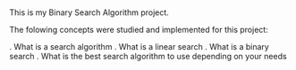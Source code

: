 ###

This is my Binary Search Algorithm project.

The folowing concepts were studied and implemented for this project:

. What is a search algorithm
. What is a linear search
. What is a binary search
. What is the best search algorithm to use depending on your needs
